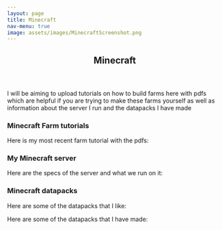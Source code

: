 ```yaml
---
layout: page
title: Minecraft
nav-menu: true
image: assets/images/MinecraftScreenshot.png
---
```

<!-- Section 3 - datapacks -->

<div id="main" class="alt">
  <section id="one">
    <div class="inner">
  		<header class="major">
  			<h1>Minecraft</h1>
  		</header>
      I will be aiming to upload tutorials on how to build farms here with pdfs which are helpful if you are trying to make these farms yourself as well as information about the server I run and the datapacks I have made
      <!-- Section 1 - farm tutorials -->
      <section id="Videos_FarmTutorials" class="videos">
        <h1>Minecraft Farm tutorials</h1>
        <p>Here is my most recent farm tutorial with the pdfs:</p>
      </section>
      <!-- Section 2 - Server -->
      <section id="Server">
        <h1>My Minecraft server</h1>
        <p>Here are the specs of the server and what we run on it:</p>
      </section>
      <!-- Section 3 - datapacks -->
      <section id="datapacks">
        <h1>Minecraft datapacks</h1>
        <p>Here are some of the datapacks that I like:</p>
        <p>Here are some of the datapacks that I have made:</p>
      </section>
    </div>
  </section>
</div>
